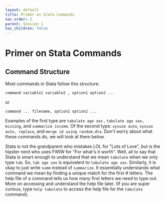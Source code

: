 ```yaml
---
layout: default
title: Primer on Stata Commands
nav_order: 2
parent: Session 1
has_children: false
---
```


# Primer on Stata Commands

## Command Structure 

Most commands in Stata follow this structure:

```
command variable1 variable2 , option1 option2 ...
```

or 

```
command ... filename, option1 option2 ...
```

Examples of the first type are ``tabulate age sex`` , ``tabulate age sex, missing``, and ``summarize income``. Of the second type: ``sysuse auto``, ``sysuse auto, replace``, and ``merge id using random.dta``. Don't worry about what these commands do, we will look at them below.

Stata is not the grandparent who mistakes LOL for "Lots of Love", but is the hipster nerd who uses FWIW for "For what's it worth". Well, all to say that Stata is smart enough to understand that we mean ``tabulate`` when we only type ``tab``. So, ``tab age sex`` is equivalent to ``tabulate age sex``. Similarly, it is okay to just write ``summ`` instead of ``summarize``. It essentially understands what command we mean by finding a unique match for the first # letters. The help file of a command tells us how many first letters we need to type out. More on accessing and understand the help file later. (If you are super curious, type ``help tabulate`` to access the help file for the ``tabulate`` command). 
